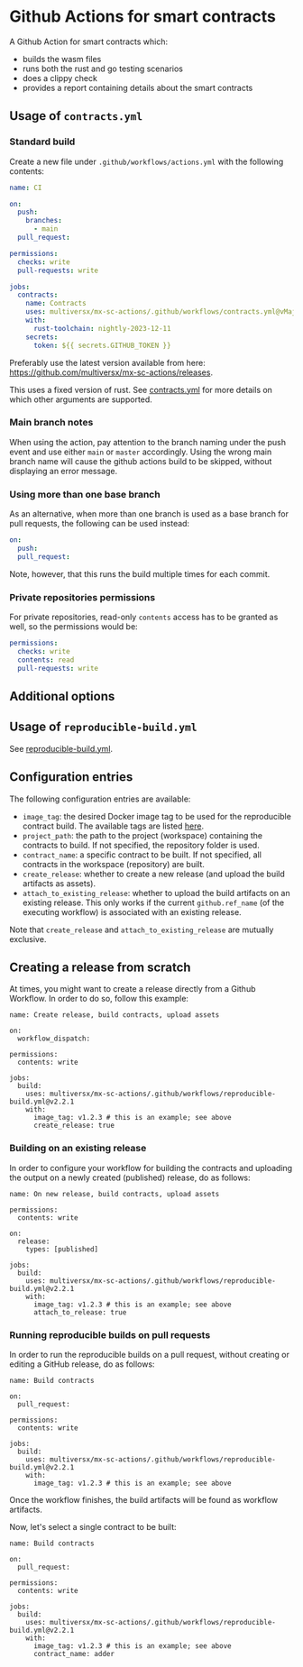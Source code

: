 # Github Actions for smart contracts

A Github Action for smart contracts which:
- builds the wasm files
- runs both the rust and go testing scenarios
- does a clippy check
- provides a report containing details about the smart contracts

## Usage of `contracts.yml`

### Standard build

Create a new file under `.github/workflows/actions.yml` with the following contents:
```yml
name: CI

on:
  push:
    branches:
      - main
  pull_request:

permissions:
  checks: write
  pull-requests: write

jobs:
  contracts:
    name: Contracts
    uses: multiversx/mx-sc-actions/.github/workflows/contracts.yml@vMajor.Minor.Patch
    with:
      rust-toolchain: nightly-2023-12-11
    secrets:
      token: ${{ secrets.GITHUB_TOKEN }}
```

Preferably use the latest version available from here: https://github.com/multiversx/mx-sc-actions/releases.

This uses a fixed version of rust.
See [contracts.yml](.github/workflows/contracts.yml) for more details on which other arguments are supported.

### Main branch notes

When using the action, pay attention to the branch naming under the push event and use either `main` or `master` accordingly. Using the wrong main branch name will cause the github actions build to be skipped, without displaying an error message.

### Using more than one base branch

As an alternative, when more than one branch is used as a base branch for pull requests, the following can be used instead:
```yml
on:
  push:
  pull_request:
```
Note, however, that this runs the build multiple times for each commit.

### Private repositories permissions

For private repositories, read-only `contents` access has to be granted as well, so the permissions would be:
```yml
permissions:
  checks: write
  contents: read
  pull-requests: write
```

## Additional options

## Usage of `reproducible-build.yml`

See [reproducible-build.yml](.github/workflows/reproducible-build.yml).

## Configuration entries

The following configuration entries are available:

 - `image_tag`: the desired Docker image tag to be used for the reproducible contract build. The available tags are listed [here](https://hub.docker.com/r/multiversx/sdk-rust-contract-builder/tags).
 - `project_path`: the path to the project (workspace) containing the contracts to build. If not specified, the repository folder is used.
 - `contract_name`: a specific contract to be built. If not specified, all contracts in the workspace (repository) are built.
 - `create_release`: whether to create a new release (and upload the build artifacts as assets).
 - `attach_to_existing_release`: whether to upload the build artifacts on an existing release. This only works if the current `github.ref_name` (of the executing workflow) is associated with an existing release.

Note that `create_release` and `attach_to_existing_release` are mutually exclusive.

## Creating a release from scratch

At times, you might want to create a release directly from a Github Workflow. In order to do so, follow this example:

```
name: Create release, build contracts, upload assets

on:
  workflow_dispatch:

permissions:
  contents: write

jobs:
  build:
    uses: multiversx/mx-sc-actions/.github/workflows/reproducible-build.yml@v2.2.1
    with:
      image_tag: v1.2.3 # this is an example; see above
      create_release: true
```

### Building on an existing release

In order to configure your workflow for building the contracts and uploading the output on a newly created (published) release, do as follows:

```
name: On new release, build contracts, upload assets

permissions:
  contents: write

on:
  release:
    types: [published]

jobs:
  build:
    uses: multiversx/mx-sc-actions/.github/workflows/reproducible-build.yml@v2.2.1
    with:
      image_tag: v1.2.3 # this is an example; see above
      attach_to_release: true
```

### Running reproducible builds on pull requests

In order to run the reproducible builds on a pull request, without creating or editing a GitHub release, do as follows:

```
name: Build contracts

on:
  pull_request:

permissions:
  contents: write

jobs:
  build:
    uses: multiversx/mx-sc-actions/.github/workflows/reproducible-build.yml@v2.2.1
    with:
      image_tag: v1.2.3 # this is an example; see above
```

Once the workflow finishes, the build artifacts will be found as workflow artifacts.

Now, let's select a single contract to be built:

```
name: Build contracts

on:
  pull_request:

permissions:
  contents: write

jobs:
  build:
    uses: multiversx/mx-sc-actions/.github/workflows/reproducible-build.yml@v2.2.1
    with:
      image_tag: v1.2.3 # this is an example; see above
      contract_name: adder
```
